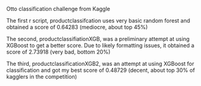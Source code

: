 Otto classification challenge from Kaggle

The first r script, productclassifcation uses very basic random forest and obtained a score of 0.64283 (mediocre, about top 45%)

The second, productclassifiationXGB, was a preliminary attempt at using XGBoost to get a better score. Due to likely formatting 
issues, it obtained a score of 2.73918 (very bad, bottom 20%)

The third, productclassificationXGB2, was an attempt at using XGBoost for classification and got my best score of 0.48729 
(decent, about top 30% of kagglers in the competition)
